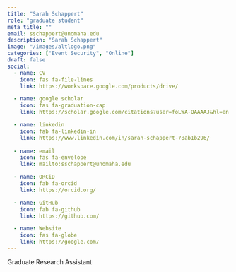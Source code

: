 ```yaml
---
title: "Sarah Schappert"
role: "graduate student"
meta_title: ""
email: sschappert@unomaha.edu
description: "Sarah Schappert"
image: "/images/altlogo.png"
categories: ["Event Security", "Online"]
draft: false
social:
  - name: CV
    icon: fas fa-file-lines
    link: https://workspace.google.com/products/drive/

  - name: google scholar
    icon: fas fa-graduation-cap
    link: https://scholar.google.com/citations?user=foLWA-QAAAAJ&hl=en

  - name: linkedin
    icon: fab fa-linkedin-in
    link: https://www.linkedin.com/in/sarah-schappert-78ab1b296/
  
  - name: email
    icon: fas fa-envelope
    link: mailto:sschappert@unomaha.edu

  - name: ORCiD
    icon: fab fa-orcid
    link: https://orcid.org/

  - name: GitHub
    icon: fab fa-github
    link: https://github.com/

  - name: Website
    icon: fas fa-globe
    link: https://google.com/
---
```

Graduate Research Assistant
<!--more-->